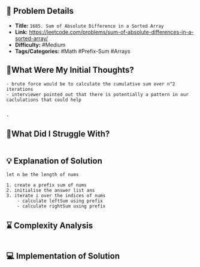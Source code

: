## 📝 Problem Details

- **Title:** `1685. Sum of Absolute Difference in a Sorted Array`
- **Link:** https://leetcode.com/problems/sum-of-absolute-differences-in-a-sorted-array/
- **Difficulty:** #Medium 
- **Tags/Categories:** #Math #Prefix-Sum #Arrays 

## 💭What Were My Initial Thoughts?

```
- brute force would be to calculate the cumulative sum over n^2 iterations
- interviewer pointed out that there is potentially a pattern in our caclulations that could help


- 
```

## 🤔What Did I Struggle With?

```

```

## 💡 Explanation of Solution

```
let n be the length of nums

1. create a prefix sum of nums
2. initialise the answer list ans
3. iterate i over the indices of nums
	- calculate leftSum using prefix
	- calculate rightSum using prefix
```

## ⌛ Complexity Analysis

```

```

## 💻 Implementation of Solution

```cpp

```